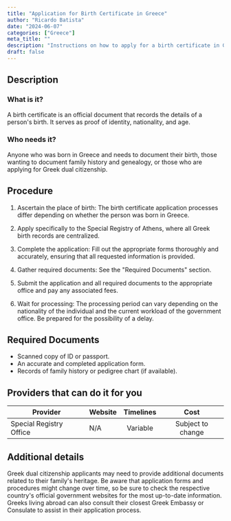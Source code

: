 ```yaml
---
title: "Application for Birth Certificate in Greece"
author: "Ricardo Batista"
date: "2024-06-07"
categories: ["Greece"]
meta_title: ""
description: "Instructions on how to apply for a birth certificate in Greece for the purposes of documenting identity, citizenship, or genealogical history."
draft: false
---
```


## Description
### What is it?
A birth certificate is an official document that records the details of a person's birth. It serves as proof of identity, nationality, and age.

### Who needs it?
Anyone who was born in Greece and needs to document their birth, those wanting to document family history and genealogy, or those who are applying for Greek dual citizenship.

## Procedure

1. Ascertain the place of birth: The birth certificate application processes differ depending on whether the person was born in Greece.

2. Apply specifically to the Special Registry of Athens, where all Greek birth records are centralized. 

3. Complete the application: Fill out the appropriate forms thoroughly and accurately, ensuring that all requested information is provided.

4. Gather required documents: See the "Required Documents" section.

5. Submit the application and all required documents to the appropriate office and pay any associated fees.

6. Wait for processing: The processing period can vary depending on the nationality of the individual and the current workload of the government office. Be prepared for the possibility of a delay.

## Required Documents

- Scanned copy of ID or passport.
- An accurate and completed application form.
- Records of family history or pedigree chart (if available).

## Providers that can do it for you

| Provider        |     Website     |     Timelines    |       Cost      |
| --------------- | --------------- |  :-------------: | :-------------: |
| Special Registry Office      |  N/A       |      Variable      |        Subject to change       |

## Additional details
Greek dual citizenship applicants may need to provide additional documents related to their family's heritage. Be aware that application forms and procedures might change over time, so be sure to check the respective country's official government websites for the most up-to-date information. Greeks living abroad can also consult their closest Greek Embassy or Consulate to assist in their application process.